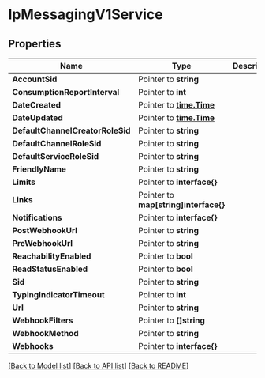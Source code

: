 # IpMessagingV1Service

## Properties

Name | Type | Description | Notes
------------ | ------------- | ------------- | -------------
**AccountSid** | Pointer to **string** |  |
**ConsumptionReportInterval** | Pointer to **int** |  |
**DateCreated** | Pointer to [**time.Time**](time.Time.md) |  |
**DateUpdated** | Pointer to [**time.Time**](time.Time.md) |  |
**DefaultChannelCreatorRoleSid** | Pointer to **string** |  |
**DefaultChannelRoleSid** | Pointer to **string** |  |
**DefaultServiceRoleSid** | Pointer to **string** |  |
**FriendlyName** | Pointer to **string** |  |
**Limits** | Pointer to **interface{}** |  |
**Links** | Pointer to **map[string]interface{}** |  |
**Notifications** | Pointer to **interface{}** |  |
**PostWebhookUrl** | Pointer to **string** |  |
**PreWebhookUrl** | Pointer to **string** |  |
**ReachabilityEnabled** | Pointer to **bool** |  |
**ReadStatusEnabled** | Pointer to **bool** |  |
**Sid** | Pointer to **string** |  |
**TypingIndicatorTimeout** | Pointer to **int** |  |
**Url** | Pointer to **string** |  |
**WebhookFilters** | Pointer to **[]string** |  |
**WebhookMethod** | Pointer to **string** |  |
**Webhooks** | Pointer to **interface{}** |  |

[[Back to Model list]](../README.md#documentation-for-models) [[Back to API list]](../README.md#documentation-for-api-endpoints) [[Back to README]](../README.md)


